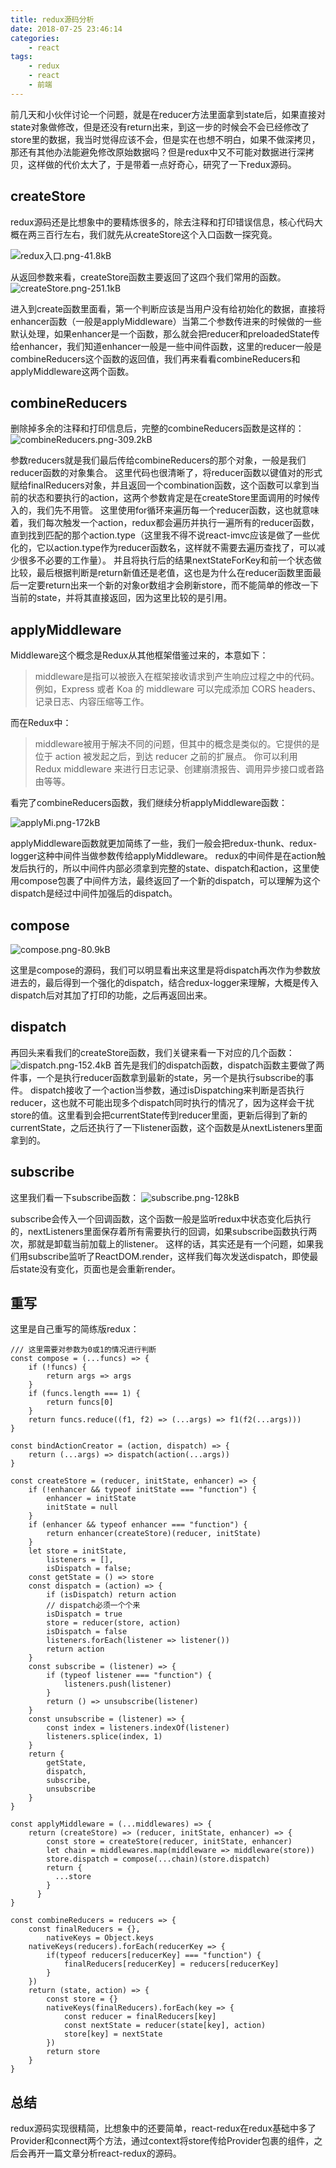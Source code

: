 ```yaml
---
title: redux源码分析
date: 2018-07-25 23:46:14
categories:
    - react
tags:
    - redux
    - react
    - 前端
---
```

前几天和小伙伴讨论一个问题，就是在reducer方法里面拿到state后，如果直接对state对象做修改，但是还没有return出来，到这一步的时候会不会已经修改了store里的数据，我当时觉得应该不会，但是实在也想不明白，如果不做深拷贝，那还有其他办法能避免修改原始数据吗？但是redux中又不可能对数据进行深拷贝，这样做的代价太大了，于是带着一点好奇心，研究了一下redux源码。
<!-- more -->
## createStore
redux源码还是比想象中的要精炼很多的，除去注释和打印错误信息，核心代码大概在两三百行左右，我们就先从createStore这个入口函数一探究竟。

![redux入口.png-41.8kB][1]

从返回参数来看，createStore函数主要返回了这四个我们常用的函数。
![createStore.png-251.1kB][2]

进入到create函数里面看，第一个判断应该是当用户没有给初始化的数据，直接将enhancer函数（一般是applyMiddleware）当第二个参数传进来的时候做的一些默认处理，如果enhancer是一个函数，那么就会把reducer和preloadedState传给enhancer，我们知道enhancer一般是一些中间件函数，这里的reducer一般是combineReducers这个函数的返回值，我们再来看看combineReducers和applyMiddleware这两个函数。
## combineReducers
删除掉多余的注释和打印信息后，完整的combineReducers函数是这样的：
![combineReducers.png-309.2kB][3]

参数reducers就是我们最后传给combineReducers的那个对象，一般是我们reducer函数的对象集合。
这里代码也很清晰了，将reducer函数以键值对的形式赋给finalReducers对象，并且返回一个combination函数，这个函数可以拿到当前的状态和要执行的action，这两个参数肯定是在createStore里面调用的时候传入的，我们先不用管。
这里使用for循环来遍历每一个reducer函数，这也就意味着，我们每次触发一个action，redux都会遍历并执行一遍所有的reducer函数，直到找到匹配的那个action.type（这里我不得不说react-imvc应该是做了一些优化的，它以action.type作为reducer函数名，这样就不需要去遍历查找了，可以减少很多不必要的工作量）。
并且将执行后的结果nextStateForKey和前一个状态做比较，最后根据判断是return新值还是老值，这也是为什么在reducer函数里面最后一定要return出来一个新的对象or数组才会刷新store，而不能简单的修改一下当前的state，并将其直接返回，因为这里比较的是引用。
## applyMiddleware
Middleware这个概念是Redux从其他框架借鉴过来的，本意如下：

> middleware是指可以被嵌入在框架接收请求到产生响应过程之中的代码。例如，Express 或者 Koa 的 middleware
> 可以完成添加 CORS headers、记录日志、内容压缩等工作。

而在Redux中：

> middleware被用于解决不同的问题，但其中的概念是类似的。它提供的是位于 action 被发起之后，到达 reducer
> 之前的扩展点。 你可以利用 Redux middleware 来进行日志记录、创建崩溃报告、调用异步接口或者路由等等。

看完了combineReducers函数，我们继续分析applyMiddleware函数：

![applyMi.png-172kB][4]

applyMiddleware函数就更加简练了一些，我们一般会把redux-thunk、redux-logger这种中间件当做参数传给applyMiddleware。
redux的中间件是在action触发后执行的，所以中间件内部必须拿到完整的state、dispatch和action，这里使用compose包裹了中间件方法，最终返回了一个新的dispatch，可以理解为这个dispatch是经过中间件加强后的dispatch。
## compose
![compose.png-80.9kB][5]

这里是compose的源码，我们可以明显看出来这里是将dispatch再次作为参数放进去的，最后得到一个强化的dispatch，结合redux-logger来理解，大概是传入dispatch后对其加了打印的功能，之后再返回出来。
## dispatch
再回头来看我们的createStore函数，我们关键来看一下对应的几个函数：
![dispatch.png-152.4kB][6]
首先是我们的dispatch函数，dispatch函数主要做了两件事，一个是执行reducer函数拿到最新的state，另一个是执行subscribe的事件。
dispatch接收了一个action当参数，通过isDispatching来判断是否执行reducer，这也就不可能出现多个dispatch同时执行的情况了，因为这样会干扰store的值。这里看到会把currentState传到reducer里面，更新后得到了新的currentState，之后还执行了一下listener函数，这个函数是从nextListeners里面拿到的。
## subscribe
这里我们看一下subscribe函数：
![subscribe.png-128kB][7]

subscribe会传入一个回调函数，这个函数一般是监听redux中状态变化后执行的，nextListeners里面保存着所有需要执行的回调，如果subscribe函数执行两次，那就是卸载当前加载上的listener。
这样的话，其实还是有一个问题，如果我们用subscribe监听了ReactDOM.render，这样我们每次发送dispatch，即使最后state没有变化，页面也是会重新render。
## 重写
这里是自己重写的简练版redux：
```
/// 这里需要对参数为0或1的情况进行判断
const compose = (...funcs) => {
    if (!funcs) {
        return args => args
    }
    if (funcs.length === 1) {
        return funcs[0]
    }
    return funcs.reduce((f1, f2) => (...args) => f1(f2(...args)))
}

const bindActionCreator = (action, dispatch) => {
    return (...args) => dispatch(action(...args))
}

const createStore = (reducer, initState, enhancer) => {
    if (!enhancer && typeof initState === "function") {
        enhancer = initState
        initState = null
    }
    if (enhancer && typeof enhancer === "function") {
        return enhancer(createStore)(reducer, initState)
    }
    let store = initState, 
        listeners = [],
        isDispatch = false;
    const getState = () => store
    const dispatch = (action) => {
        if (isDispatch) return action
        // dispatch必须一个个来
        isDispatch = true
        store = reducer(store, action)
        isDispatch = false
        listeners.forEach(listener => listener())
        return action
    }
    const subscribe = (listener) => {
        if (typeof listener === "function") {
            listeners.push(listener)
        }
        return () => unsubscribe(listener)
    }
    const unsubscribe = (listener) => {
        const index = listeners.indexOf(listener)
        listeners.splice(index, 1)
    }
    return {
        getState,
        dispatch,
        subscribe,
        unsubscribe
    }
}

const applyMiddleware = (...middlewares) => {
    return (createStore) => (reducer, initState, enhancer) => {
        const store = createStore(reducer, initState, enhancer)
        let chain = middlewares.map(middleware => middleware(store))
        store.dispatch = compose(...chain)(store.dispatch)
        return {
          ...store
        }
      }
}

const combineReducers = reducers => {
    const finalReducers = {},
        nativeKeys = Object.keys
    nativeKeys(reducers).forEach(reducerKey => {
        if(typeof reducers[reducerKey] === "function") {
            finalReducers[reducerKey] = reducers[reducerKey]
        }
    })
    return (state, action) => {
        const store = {}
        nativeKeys(finalReducers).forEach(key => {
            const reducer = finalReducers[key]
            const nextState = reducer(state[key], action)
            store[key] = nextState
        })
        return store
    }
}
```
## 总结
redux源码实现很精简，比想象中的还要简单，react-redux在redux基础中多了Provider和connect两个方法，通过context将store传给Provider包裹的组件，之后会再开一篇文章分析react-redux的源码。

  [1]: http://static.zybuluo.com/gyyin/1jibi2tofs7mazu6jfsmxs7s/redux%E5%85%A5%E5%8F%A3.png
  [2]: http://static.zybuluo.com/gyyin/an7e9bhcfayz00zh4etg20w1/createStore.png
  [3]: http://static.zybuluo.com/gyyin/kum9agu106cscpkcp1wbsarb/combineReducers.png
  [4]: http://static.zybuluo.com/gyyin/0jwy1qmx1uqwsnzgjm1qas2f/applyMi.png
  [5]: http://static.zybuluo.com/gyyin/tw7co5q0p8dkn1kdyqyi72en/compose.png
  [6]: http://static.zybuluo.com/gyyin/y8s7f4h2s6dmzqxb2zpa5kte/dispatch.png
  [7]: http://static.zybuluo.com/gyyin/fmtq4qz206dnet1s2h4x4zz1/subscribe.png